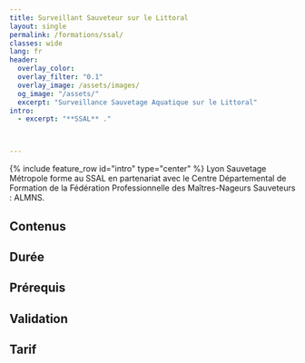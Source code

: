 ```yaml
---
title: Surveillant Sauveteur sur le Littoral
layout: single
permalink: /formations/ssal/
classes: wide
lang: fr
header:   
  overlay_color: 
  overlay_filter: "0.1"
  overlay_image: /assets/images/
  og_image: "/assets/"
  excerpt: "Surveillance Sauvetage Aquatique sur le Littoral"
intro:
  - excerpt: "**SSAL** ."



---
```

{% include feature_row id="intro" type="center" %}
Lyon Sauvetage Métropole forme au SSAL en partenariat avec le Centre Départemental de Formation de la Fédération Professionnelle des Maîtres-Nageurs Sauveteurs : ALMNS.
## Contenus

## Durée

## Prérequis

## Validation

## Tarif
